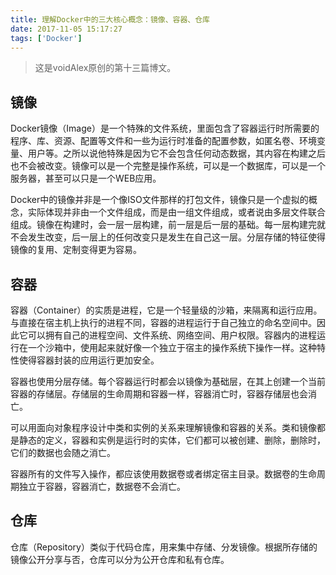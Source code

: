 ```yaml
---
title: 理解Docker中的三大核心概念：镜像、容器、仓库
date: 2017-11-05 15:17:27
tags: ['Docker']
---
```

> 这是voidAlex原创的第十三篇博文。
<!-- more -->

## 镜像

 Docker镜像（Image）是一个特殊的文件系统，里面包含了容器运行时所需要的程序、库、资源、配置等文件和一些为运行时准备的配置参数，如匿名卷、环境变量、用户等。之所以说他特殊是因为它不会包含任何动态数据，其内容在构建之后也不会被改变。镜像可以是一个完整是操作系统，可以是一个数据库，可以是一个服务器，甚至可以只是一个WEB应用。

 Docker中的镜像并非是一个像ISO文件那样的打包文件，镜像只是一个虚拟的概念，实际体现并非由一个文件组成，而是由一组文件组成，或者说由多层文件联合组成。镜像在构建时，会一层一层构建，前一层是后一层的基础。每一层构建完就不会发生改变，后一层上的任何改变只是发生在自己这一层。分层存储的特征使得镜像的复用、定制变得更为容易。

## 容器

容器（Container）的实质是进程，它是一个轻量级的沙箱，来隔离和运行应用。与直接在宿主机上执行的进程不同，容器的进程运行于自己独立的命名空间中。因此它可以拥有自己的进程空间、文件系统、网络空间、用户权限。容器内的进程运行在一个沙箱中，使用起来就好像一个独立于宿主的操作系统下操作一样。这种特性使得容器封装的应用运行更加安全。

容器也使用分层存储。每个容器运行时都会以镜像为基础层，在其上创建一个当前容器的存储层。存储层的生命周期和容器一样，容器消亡时，容器存储层也会消亡。

可以用面向对象程序设计中类和实例的关系来理解镜像和容器的关系。类和镜像都是静态的定义，容器和实例是运行时的实体，它们都可以被创建、删除，删除时，它们的数据也会随之消亡。

容器所有的文件写入操作，都应该使用数据卷或者绑定宿主目录。数据卷的生命周期独立于容器，容器消亡，数据卷不会消亡。

## 仓库

仓库（Repository）类似于代码仓库，用来集中存储、分发镜像。根据所存储的镜像公开分享与否，仓库可以分为公开仓库和私有仓库。
